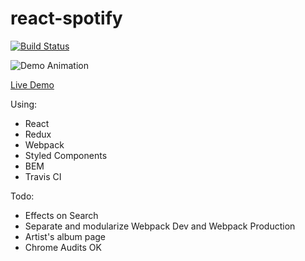 # react-spotify
[![Build Status](https://travis-ci.org/dnl1/react-spotify.svg?branch=master)](https://travis-ci.org/dnl1/react-spotify)

![Demo Animation](../assets/react-spotify-demo-1.PNG?raw=true)

[Live Demo](http://dnl1.github.io/react-spotify)

Using:
- React
- Redux
- Webpack
- Styled Components
- BEM
- Travis CI

Todo:
- Effects on Search
- Separate and modularize Webpack Dev and Webpack Production
- Artist's album page
- Chrome Audits OK
